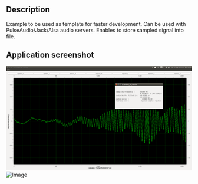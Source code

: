 ## Description
Example to be used as template for faster development.
Can be used with PulseAudio/Jack/Alsa audio servers.
Enables to store sampled signal into file.
## Application screenshot
![](https://raw.githubusercontent.com/fan4me0/sandbox/master/img/qt_examp_00_rtaudio.png)
![Image](../fan4me0/master/myimage.png?raw=true)

